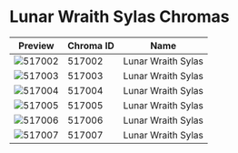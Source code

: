 # Lunar Wraith Sylas Chromas

| Preview | Chroma ID | Name |
|---------|-----------|------|
| ![517002](https://raw.communitydragon.org/latest/plugins/rcp-be-lol-game-data/global/default/v1/champion-chroma-images/517/517002.png) | 517002 | Lunar Wraith Sylas |
| ![517003](https://raw.communitydragon.org/latest/plugins/rcp-be-lol-game-data/global/default/v1/champion-chroma-images/517/517003.png) | 517003 | Lunar Wraith Sylas |
| ![517004](https://raw.communitydragon.org/latest/plugins/rcp-be-lol-game-data/global/default/v1/champion-chroma-images/517/517004.png) | 517004 | Lunar Wraith Sylas |
| ![517005](https://raw.communitydragon.org/latest/plugins/rcp-be-lol-game-data/global/default/v1/champion-chroma-images/517/517005.png) | 517005 | Lunar Wraith Sylas |
| ![517006](https://raw.communitydragon.org/latest/plugins/rcp-be-lol-game-data/global/default/v1/champion-chroma-images/517/517006.png) | 517006 | Lunar Wraith Sylas |
| ![517007](https://raw.communitydragon.org/latest/plugins/rcp-be-lol-game-data/global/default/v1/champion-chroma-images/517/517007.png) | 517007 | Lunar Wraith Sylas |